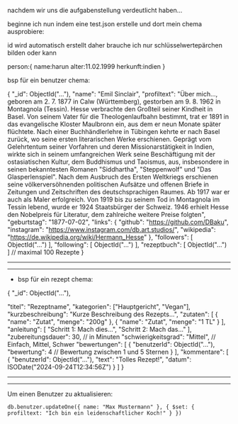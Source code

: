 nachdem wir uns die aufgabenstellung verdeutlicht haben...

beginne ich nun indem eine test.json erstelle und dort mein chema ausprobiere:

id wird automatisch erstellt daher brauche ich nur schlüsselwertepärchen bilden oder kann

person:{
name:harun
alter:11.02.1999
herkunft:indien
}

bsp für ein benutzer chema:

{
"\_id": ObjectId("..."),
"name": "Emil Sinclair",
"profiltext": "Über mich..., geboren am 2. 7. 1877 in Calw (Württemberg), gestorben am 9. 8. 1962 in Montagnola (Tessin). Hesse verbrachte den Großteil seiner Kindheit in Basel. Von seinem Vater für die Theologenlaufbahn bestimmt, trat er 1891 in das evangelische Kloster Maulbronn ein, aus dem er neun Monate später flüchtete. Nach einer Buchhändlerlehre in Tübingen kehrte er nach Basel zurück, wo seine ersten literarischen Werke erschienen. Geprägt vom Gelehrtentum seiner Vorfahren und deren Missionarstätigkeit in Indien, wirkte sich in seinem umfangreichen Werk seine Beschäftigung mit der ostasiatischen Kultur, dem Buddhismus und Taoismus, aus, insbesondere in seinen bekanntesten Romanen "Siddhartha", "Steppenwolf" und "Das Glasperlenspiel". Nach dem Ausbruch des Ersten Weltkriegs erschienen seine völkerversöhnenden politischen Aufsätze und offenen Briefe in Zeitungen und Zeitschriften des deutschsprachigen Raumes. Ab 1917 war er auch als Maler erfolgreich. Von 1919 bis zu seinem Tod in Montagnola im Tessin lebend, wurde er 1924 Staatsbürger der Schweiz. 1946 erhielt Hesse den Nobelpreis für Literatur, dem zahlreiche weitere Preise folgten",
"geburtstag": "1877-07-02",
"links": {
"github": "https://github.com/DBaku",
"instagram": "https://www.instagram.com/db.art.studios/",
"wikipedia": "https://de.wikipedia.org/wiki/Hermann_Hesse"
},
"followers": [ ObjectId("...") ],
"following": [ ObjectId("...") ],
"rezeptbuch": [ ObjectId("...") ] // maximal 100 Rezepte
}

---

---

-   bsp für ein rezept chema:

{
"\_id": ObjectId("..."),

"titel": "Rezeptname",
"kategorien": ["Hauptgericht", "Vegan"],
"kurzbeschreibung": "Kurze Beschreibung des Rezepts...",
"zutaten": [
{ "name": "Zutat", "menge": "200g" },
{ "name": "Zutat", "menge": "1 TL" }
],
"anleitung": [
"Schritt 1: Mach dies...",
"Schritt 2: Mach das..."
],
"zubereitungsdauer": 30, // in Minuten
"schwierigkeitsgrad": "Mittel", // Einfach, Mittel, Schwer
"bewertungen": [
{
"benutzerId": ObjectId("..."),
"bewertung": 4 // Bewertung zwischen 1 und 5 Sternen
}
],
"kommentare": [
{
"benutzerId": ObjectId("..."),
"text": "Tolles Rezept!",
"datum": ISODate("2024-09-24T12:34:56Z")
}
]
}

---

---

Um einen Benutzer zu aktualisieren:

    db.benutzer.updateOne({ name: "Max Mustermann" }, { $set: { profiltext: "Ich bin ein leidenschaftlicher Koch!" } })

